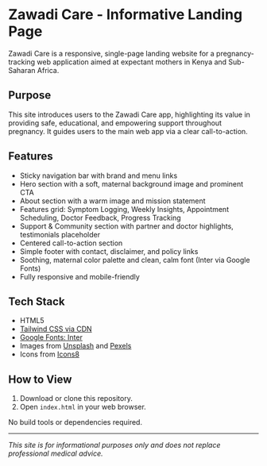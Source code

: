 # Zawadi Care - Informative Landing Page

Zawadi Care is a responsive, single-page landing website for a pregnancy-tracking web application aimed at expectant mothers in Kenya and Sub-Saharan Africa.

## Purpose
This site introduces users to the Zawadi Care app, highlighting its value in providing safe, educational, and empowering support throughout pregnancy. It guides users to the main web app via a clear call-to-action.

## Features
- Sticky navigation bar with brand and menu links
- Hero section with a soft, maternal background image and prominent CTA
- About section with a warm image and mission statement
- Features grid: Symptom Logging, Weekly Insights, Appointment Scheduling, Doctor Feedback, Progress Tracking
- Support & Community section with partner and doctor highlights, testimonials placeholder
- Centered call-to-action section
- Simple footer with contact, disclaimer, and policy links
- Soothing, maternal color palette and clean, calm font (Inter via Google Fonts)
- Fully responsive and mobile-friendly

## Tech Stack
- HTML5
- [Tailwind CSS via CDN](https://cdn.tailwindcss.com)
- [Google Fonts: Inter](https://fonts.google.com/specimen/Inter)
- Images from [Unsplash](https://unsplash.com) and [Pexels](https://pexels.com)
- Icons from [Icons8](https://icons8.com)

## How to View
1. Download or clone this repository.
2. Open `index.html` in your web browser.

No build tools or dependencies required.

---

*This site is for informational purposes only and does not replace professional medical advice.* 